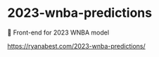 # 2023-wnba-predictions
🏀 Front-end for 2023 WNBA model

https://ryanabest.com/2023-wnba-predictions/
